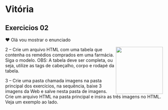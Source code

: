 # Vitória
<h2 align="left">Exercicios 02</h2>
<p>❤ Olá vou mostrar o enunciado</p>

<img align="right" height="150" src="https://i.gifer.com/cV.gif"  />

<p>2 – Crie um arquivo HTML com uma tabela que contenha os remédios comprados em uma
farmácia. Siga o modelo.
OBS: A tabela deve ser completa, ou seja, utilize as tags de cabeçalho, corpo e rodapé da tabela.</p>


<p>3 – Crie uma pasta chamada imagens na pasta principal
dos exercícios, na sequência, baixe 3 imagens da Web e
salve nesta pasta de imagens. Crie um arquivo HTML na
pasta principal e insira as três imagens no HTML. Veja um
exemplo ao lado.</p>